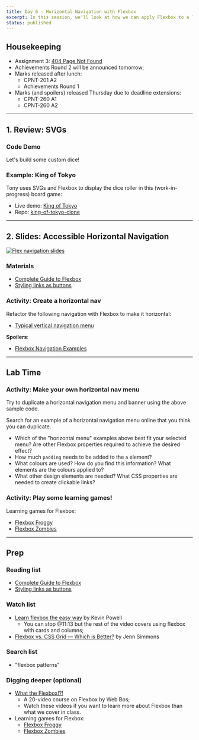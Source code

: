 ```yaml
---
title: Day 6 - Horizontal Navigation with Flexbox
excerpt: In this session, we'll look at how we can apply Flexbox to a list of link to create a horizontal nav.
status: published
---
```


## Housekeeping
- Assignment 3: [404 Page Not Found](/courses/cpnt-260/assessments/assignment-3)
- Achievements Round 2 will be announced tomorrow;
- Marks released after lunch:
    - CPNT-201 A2
    - Achievements Round 1
- Marks (and spoilers) released Thursday due to deadline extensions:
    - CPNT-260 A1
    - CPNT-260 A2

--- 

## 1. Review: SVGs
### Code Demo
Let's build some custom dice!

### Example: King of Tokyo
Tony uses SVGs and Flexbox to display the dice roller in this (work-in-progress) board game:
- Live demo: [King of Tokyo](https://browsertherapy.github.io/king-of-tokyo-clone/)
- Repo: [king-of-tokyo-clone](https://github.com/browsertherapy/king-of-tokyo-clone/)

---

## 2. Slides: Accessible Horizontal Navigation
[![Flex navigation slides](/images/slides/flex-nav.png)](https://sait-wbdv.github.io/slides/f22/cpnt-260/flexbox-nav.html)

### Materials
- [Complete Guide to Flexbox](https://css-tricks.com/snippets/css/a-guide-to-flexbox/)
- [Styling links as buttons](https://developer.mozilla.org/en-US/docs/Learn/CSS/Styling_text/Styling_links#styling_links_as_buttons)

### Activity: Create a horizontal nav
Refactor the following navigation with Flexbox to make it horizontal:
- [Typical vertical navigation menu](https://codepen.io/browsertherapy/pen/XWjwJGL)

**Spoilers**:
- [Flexbox Navigation Examples](https://codepen.io/browsertherapy/pen/YzqdGpR)

---

## Lab Time
### Activity: Make your own horizontal nav menu
Try to duplicate a horizontal navigation menu and banner using the above sample code.

Search for an example of a horizontal navigation menu online that you think you can duplicate.
- Which of the "horizontal menu" examples above best fit your selected menu? Are other Flexbox properties required to achieve the desired effect?
- How much `padding` needs to be added to the `a` element?
- What colours are used? How do you find this information? What elements are the colours applied to?
- What other design elements are needed? What CSS properties are needed to create clickable links?

### Activity: Play some learning games!
Learning games for Flexbox:
- [Flexbox Froggy](https://flexboxfroggy.com/)
- [Flexbox Zombies](https://mastery.games/flexboxzombies/)

---

## Prep
### Reading list
- [Complete Guide to Flexbox](https://css-tricks.com/snippets/css/a-guide-to-flexbox/)
- [Styling links as buttons](https://developer.mozilla.org/en-US/docs/Learn/CSS/Styling_text/Styling_links#styling_links_as_buttons)

### Watch list
- [Learn flexbox the easy way](https://www.youtube.com/watch?v=u044iM9xsWU) by Kevin Powell
    - You can stop @11:13 but the rest of the video covers using flexbox with cards and columns;
- [Flexbox vs. CSS Grid — Which is Better?](https://youtu.be/hs3piaN4b5I) by Jenn Simmons

### Search list
- "flexbox patterns"

### Digging deeper (optional)
- [What the Flexbox!?!](https://flexbox.io/)
    - A 20-video course on Flexbox by Web Bos;
    - Watch these videos if you want to learn more about Flexbox than what we cover in class.
- Learning games for Flexbox:
    - [Flexbox Froggy](https://flexboxfroggy.com/)
    - [Flexbox Zombies](https://mastery.games/flexboxzombies/)